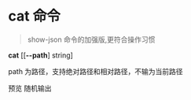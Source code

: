 # cat 命令

> show-json 命令的加强版,更符合操作习惯

**cat** [[**--path**] string]

path 为路径，支持绝对路径和相对路径，不输为当前路径

预览 随机输出